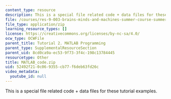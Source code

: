 ```yaml
---
content_type: resource
description: This is a special file related code + data files for these tutorial examples.
file: /courses/res-9-003-brains-minds-and-machines-summer-course-summer-2015/52492f210c069355cb77f6deb63fd26c_MATLAB_code.zip
file_type: application/zip
learning_resource_types: []
license: https://creativecommons.org/licenses/by-nc-sa/4.0/
ocw_type: OCWFile
parent_title: Tutorial 2. MATLAB Programming
parent_type: SupplementalResourceSection
parent_uid: 8cd0ca9a-ec53-9f73-3f4c-198c13784445
resourcetype: Other
title: MATLAB_code.zip
uid: 52492f21-0c06-9355-cb77-f6deb63fd26c
video_metadata:
  youtube_id: null
---
```

This is a special file related code + data files for these tutorial examples.